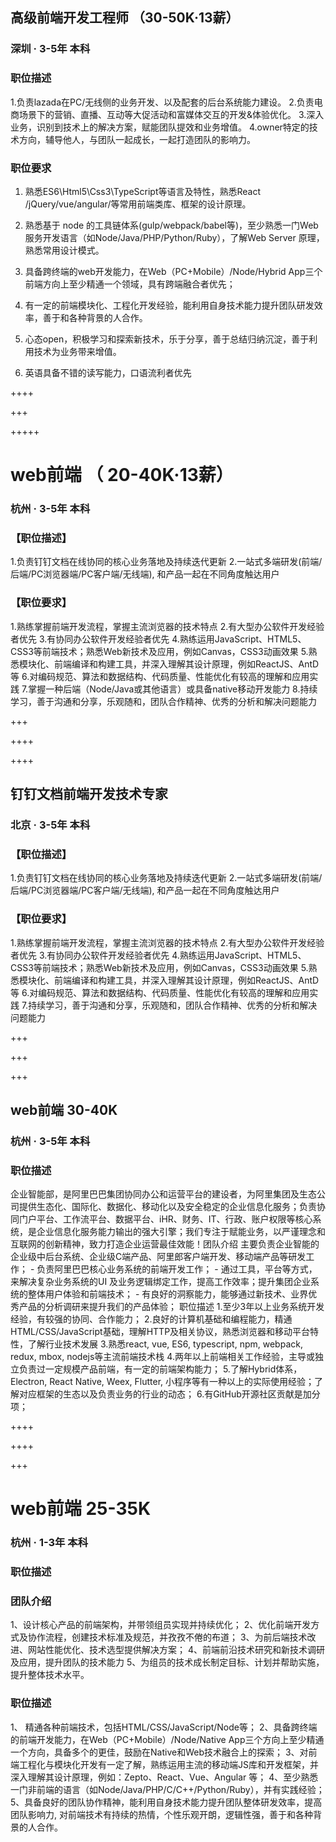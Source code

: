 ## 高级前端开发工程师 （30-50K·13薪）

### 深圳 · 3-5年 本科

### 职位描述

1.负责lazada在PC/无线侧的业务开发、以及配套的后台系统能力建设。
2.负责电商场景下的营销、直播、互动等大促活动和富媒体交互的开发&体验优化。
3.深入业务，识别到技术上的解决方案，赋能团队提效和业务增值。
4.owner特定的技术方向，辅导他人，与团队一起成长，一起打造团队的影响力。

### 职位要求

1. 熟悉ES6\Html5\Css3\TypeScript等语言及特性，熟悉React /jQuery/vue/angular/等常用前端类库、框架的设计原理。
2. 熟悉基于 node 的工具链体系(gulp/webpack/babel等)，至少熟悉一门Web服务开发语言（如Node/Java/PHP/Python/Ruby），了解Web Server 原理，熟悉常用设计模式。

3. 具备跨终端的web开发能力，在Web（PC+Mobile）/Node/Hybrid App三个前端方向上至少精通一个领域，具有跨端融合者优先；

4. 有一定的前端模块化、工程化开发经验，能利用自身技术能力提升团队研发效率，善于和各种背景的人合作。

5. 心态open，积极学习和探索新技术，乐于分享，善于总结归纳沉淀，善于利用技术为业务带来增值。
6. 英语具备不错的读写能力，口语流利者优先



++++

+++

+++++

# web前端 （ 20-40K·13薪）

### 杭州 · 3-5年 本科

### 【职位描述】

1.负责钉钉文档在线协同的核心业务落地及持续迭代更新
2.一站式多端研发(前端/后端/PC浏览器端/PC客户端/无线端), 和产品一起在不同角度触达用户

### 【职位要求】

1.熟练掌握前端开发流程，掌握主流浏览器的技术特点
2.有大型办公软件开发经验者优先
3.有协同办公软件开发经验者优先
4.熟练运用JavaScript、HTML5、CSS3等前端技术；熟悉Web新技术及应用，例如Canvas，CSS3动画效果
5.熟悉模块化、前端编译和构建工具，并深入理解其设计原理，例如ReactJS、AntD等
6.对编码规范、算法和数据结构、代码质量、性能优化有较高的理解和应用实践
7.掌握一种后端（Node/Java或其他语言）或具备native移动开发能力
8.持续学习，善于沟通和分享，乐观随和，团队合作精神、优秀的分析和解决问题能力

+++

++++

++++

## 钉钉文档前端开发技术专家

### 北京 · 3-5年 本科

### 【职位描述】

1.负责钉钉文档在线协同的核心业务落地及持续迭代更新
2.一站式多端研发(前端/后端/PC浏览器端/PC客户端/无线端), 和产品一起在不同角度触达用户

### 【职位要求】

1.熟练掌握前端开发流程，掌握主流浏览器的技术特点
2.有大型办公软件开发经验者优先
3.有协同办公软件开发经验者优先
4.熟练运用JavaScript、HTML5、CSS3等前端技术；熟悉Web新技术及应用，例如Canvas，CSS3动画效果
5.熟悉模块化、前端编译和构建工具，并深入理解其设计原理，例如ReactJS、AntD等
6.对编码规范、算法和数据结构、代码质量、性能优化有较高的理解和应用实践
7.持续学习，善于沟通和分享，乐观随和，团队合作精神、优秀的分析和解决问题能力

+++

+++

+++

## web前端 **30-40K**

### 杭州 · 3-5年 本科

### 职位描述

企业智能部，是阿里巴巴集团协同办公和运营平台的建设者，为阿里集团及生态公司提供生态化、国际化、数据化、移动化以及安全稳定的企业信息化服务；负责协同门户平台、工作流平台、数据平台、iHR、财务、IT、行政、账户权限等核心系统，是企业信息化服务能力输出的强大引擎；我们专注于赋能业务，以严谨理念和互联网的创新精神，致力打造企业运营最佳效能！团队介绍
主要负责企业智能的企业级中后台系统、企业级C端产品、阿里郎客户端开发、移动端产品等研发工作；
\- 负责阿里巴巴核心业务系统的前端开发工作；
\- 通过工具，平台等方式，来解决复杂业务系统的UI 及业务逻辑绑定工作，提高工作效率；提升集团企业系统的整体用户体验和前端技术；
\- 有良好的洞察能力，能够通过新技术、业界优秀产品的分析调研来提升我们的产品体验；
职位描述
1.至少3年以上业务系统开发经验，有较强的协同、合作能力；
2.良好的计算机基础和编程能力，精通HTML/CSS/JavaScript基础，理解HTTP及相关协议，熟悉浏览器和移动平台特性，了解行业技术发展
3.熟悉react, vue, ES6, typescript, npm, webpack, redux, mbox, nodejs等主流前端技术栈
4.两年以上前端相关工作经验，主导或独立负责过一定规模产品前端，有一定的前端架构能力；
5.了解Hybrid体系，Electron, React Native, Weex, Flutter, 小程序等有一种以上的实际使用经验；了解对应框架的生态以及负责业务的行业的动态；
6.有GitHub开源社区贡献是加分项；

++++

++++

+++

# web前端  25-35K

### 杭州 · 1-3年 本科

### 职位描述

### 团队介绍

1、设计核心产品的前端架构，并带领组员实现并持续优化；
2、优化前端开发方式及协作流程，创建技术标准及规范，并孜孜不倦的布道；
3、为前后端技术改进、网站性能优化、技术选型提供解决方案；
4、前端前沿技术研究和新技术调研及应用，提升团队的技术能力
5、为组员的技术成长制定目标、计划并帮助实施，提升整体技术水平。

### 职位描述

1、 精通各种前端技术，包括HTML/CSS/JavaScript/Node等；
2、具备跨终端的前端开发能力，在Web（PC+Mobile）/Node/Native App三个方向上至少精通一个方向，具备多个的更佳，鼓励在Native和Web技术融合上的探索；
3、对前端工程化与模块化开发有一定了解，熟练运用主流的移动端JS库和开发框架，并深入理解其设计原理，例如：Zepto、React、Vue、Angular 等；
4、至少熟悉一门非前端的语言（如Node/Java/PHP/C/C++/Python/Ruby），并有实践经验；
5、具备良好的团队协作精神，能利用自身技术能力提升团队整体研发效率，提高团队影响力, 对前端技术有持续的热情，个性乐观开朗，逻辑性强，善于和各种背景的人合作。